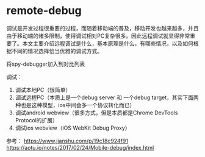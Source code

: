 # remote-debug
调试是开发过程很重要的过程，而随着移动端的普及，移动开发也越来越多，并且由于移动端的诸多限制，使得调试相对PC复杂很多。因此远程调试就显得非常重要了。本文主要介绍远程调试是什么，基本原理是什么，有哪些情况，以及如何根据不同的情况选择恰当优雅的调试方式。

将spy-debugger加入到对比列表

调试：
1. 调试本地PC（很简单）
2. 调试远程PC（本质上是一个debug server 和 一个debug target，其实下面两种也是这种模型，ios中间会多一个协议转化而已）
3. 调试android webview（很多方式，但是本质都是Chrome DevTools Protocol的扩展）
4. 调试ios webview（iOS WebKit Debug Proxy）

参考：
https://www.jianshu.com/p/19c18c924f91
https://aotu.io/notes/2017/02/24/Mobile-debug/index.html
